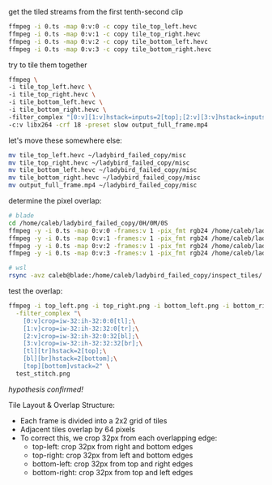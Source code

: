 get the tiled streams from the first tenth-second clip
```bash
ffmpeg -i 0.ts -map 0:v:0 -c copy tile_top_left.hevc
ffmpeg -i 0.ts -map 0:v:1 -c copy tile_top_right.hevc
ffmpeg -i 0.ts -map 0:v:2 -c copy tile_bottom_left.hevc
ffmpeg -i 0.ts -map 0:v:3 -c copy tile_bottom_right.hevc
```
try to tile them together
```bash
ffmpeg \
-i tile_top_left.hevc \
-i tile_top_right.hevc \
-i tile_bottom_left.hevc \
-i tile_bottom_right.hevc \
-filter_complex "[0:v][1:v]hstack=inputs=2[top];[2:v][3:v]hstack=inputs=2[bottom];[top][bottom]vstack=inputs=2" \
-c:v libx264 -crf 18 -preset slow output_full_frame.mp4
```
let's move these somewhere else:
```bash
mv tile_top_left.hevc ~/ladybird_failed_copy/misc
mv tile_top_right.hevc ~/ladybird_failed_copy/misc
mv tile_bottom_left.hevc ~/ladybird_failed_copy/misc
mv tile_bottom_right.hevc ~/ladybird_failed_copy/misc
mv output_full_frame.mp4 ~/ladybird_failed_copy/misc
```

determine the pixel overlap:
```bash
# blade
cd /home/caleb/ladybird_failed_copy/0H/0M/0S
ffmpeg -y -i 0.ts -map 0:v:0 -frames:v 1 -pix_fmt rgb24 /home/caleb/ladybird_failed_copy/inspect_tiles/top_left.png
ffmpeg -y -i 0.ts -map 0:v:1 -frames:v 1 -pix_fmt rgb24 /home/caleb/ladybird_failed_copy/inspect_tiles/top_right.png
ffmpeg -y -i 0.ts -map 0:v:2 -frames:v 1 -pix_fmt rgb24 /home/caleb/ladybird_failed_copy/inspect_tiles/bottom_left.png
ffmpeg -y -i 0.ts -map 0:v:3 -frames:v 1 -pix_fmt rgb24 /home/caleb/ladybird_failed_copy/inspect_tiles/bottom_right.png
```
```bash
# wsl
rsync -avz caleb@blade:/home/caleb/ladybird_failed_copy/inspect_tiles/ ~/ladybird_failed_copy/inspect_tiles
```
test the overlap:
```bash
ffmpeg -i top_left.png -i top_right.png -i bottom_left.png -i bottom_right.png \
  -filter_complex "\
    [0:v]crop=iw-32:ih-32:0:0[tl];\
    [1:v]crop=iw-32:ih-32:32:0[tr];\
    [2:v]crop=iw-32:ih-32:0:32[bl];\
    [3:v]crop=iw-32:ih-32:32:32[br];\
    [tl][tr]hstack=2[top];\
    [bl][br]hstack=2[bottom];\
    [top][bottom]vstack=2" \
  test_stitch.png
```
*hypothesis confirmed!*


Tile Layout & Overlap Structure:
- Each frame is divided into a 2x2 grid of tiles
- Adjacent tiles overlap by 64 pixels
- To correct this, we crop 32px from each overlapping edge:
  * top-left:     crop 32px from right and bottom edges
  * top-right:    crop 32px from left and bottom edges
  * bottom-left:  crop 32px from top and right edges
  * bottom-right: crop 32px from top and left edges
